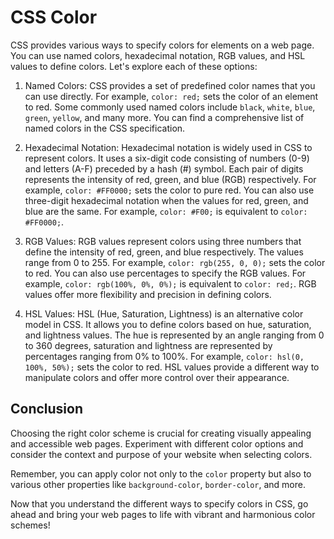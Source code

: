 # CSS Color

CSS provides various ways to specify colors for elements on a web page. You can use named colors, hexadecimal notation, RGB values, and HSL values to define colors. Let's explore each of these options:

1. Named Colors:
   CSS provides a set of predefined color names that you can use directly. For example, `color: red;` sets the color of an element to red. Some commonly used named colors include `black`, `white`, `blue`, `green`, `yellow`, and many more. You can find a comprehensive list of named colors in the CSS specification.

2. Hexadecimal Notation:
   Hexadecimal notation is widely used in CSS to represent colors. It uses a six-digit code consisting of numbers (0-9) and letters (A-F) preceded by a hash (#) symbol. Each pair of digits represents the intensity of red, green, and blue (RGB) respectively. For example, `color: #FF0000;` sets the color to pure red. You can also use three-digit hexadecimal notation when the values for red, green, and blue are the same. For example, `color: #F00;` is equivalent to `color: #FF0000;`.

3. RGB Values:
   RGB values represent colors using three numbers that define the intensity of red, green, and blue respectively. The values range from 0 to 255. For example, `color: rgb(255, 0, 0);` sets the color to red. You can also use percentages to specify the RGB values. For example, `color: rgb(100%, 0%, 0%);` is equivalent to `color: red;`. RGB values offer more flexibility and precision in defining colors.

4. HSL Values:
   HSL (Hue, Saturation, Lightness) is an alternative color model in CSS. It allows you to define colors based on hue, saturation, and lightness values. The hue is represented by an angle ranging from 0 to 360 degrees, saturation and lightness are represented by percentages ranging from 0% to 100%. For example, `color: hsl(0, 100%, 50%);` sets the color to red. HSL values provide a different way to manipulate colors and offer more control over their appearance.


## Conclusion
Choosing the right color scheme is crucial for creating visually appealing and accessible web pages. Experiment with different color options and consider the context and purpose of your website when selecting colors.

Remember, you can apply color not only to the `color` property but also to various other properties like `background-color`, `border-color`, and more.

Now that you understand the different ways to specify colors in CSS, go ahead and bring your web pages to life with vibrant and harmonious color schemes!
